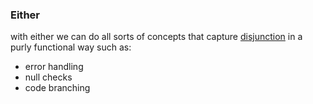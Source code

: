 ### Either
with either we can do all sorts of concepts that capture [disjunction](https://en.wikipedia.org/wiki/Logical_disjunction) in a purly functional way such as:
* error handling
* null checks
* code branching